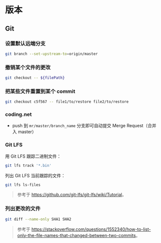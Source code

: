 # 版本

## Git

### 设置默认远端分支

```sh
git branch --set-upstream-to=origin/master
```

### 撤销某个文件的更改

```sh
git checkout -- ${filePath}
```

### 把某些文件重置到某个 commit

```sh
git checkout c5f567 -- file1/to/restore file2/to/restore
```

### coding.net

- push 到 `mr/master/branch_name` 分支即可自动提交 Merge Request（合并入 master）

### Git LFS

用 Git LFS 跟踪二进制文件：

```sh
git lfs track '*.bin'
```

列出 Git LFS 当前跟踪的文件：

```sh
git lfs ls-files
```

> 参考于 <https://github.com/git-lfs/git-lfs/wiki/Tutorial>。

### 列出更改的文件

```sh
git diff --name-only SHA1 SHA2
```

> 参考于
> <https://stackoverflow.com/questions/1552340/how-to-list-only-the-file-names-that-changed-between-two-commits>。
